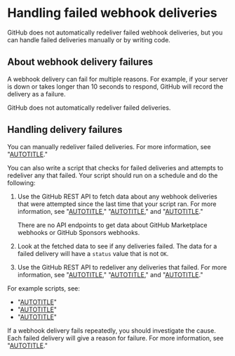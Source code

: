 # Handling failed webhook deliveries

GitHub does not automatically redeliver failed webhook deliveries, but you can handle failed deliveries manually or by writing code.

## About webhook delivery failures

A webhook delivery can fail for multiple reasons. For example, if your server is down or takes longer than 10 seconds to respond, GitHub will record the delivery as a failure.

GitHub does not automatically redeliver failed deliveries.

## Handling delivery failures

You can manually redeliver failed deliveries. For more information, see "[AUTOTITLE](/webhooks/testing-and-troubleshooting-webhooks/redelivering-webhooks)."

You can also write a script that checks for failed deliveries and attempts to redeliver any that failed. Your script should run on a schedule and do the following:

1. Use the GitHub REST API to fetch data about any webhook deliveries that were attempted since the last time that your script ran. For more information, see "[AUTOTITLE](/rest/webhooks/repo-deliveries#list-deliveries-for-a-repository-webhook)," "[AUTOTITLE](/rest/orgs/webhooks#list-deliveries-for-an-organization-webhook)," and "[AUTOTITLE](/rest/apps/webhooks#list-deliveries-for-an-app-webhook)."

   There are no API endpoints to get data about GitHub Marketplace webhooks or GitHub Sponsors webhooks.

1. Look at the fetched data to see if any deliveries failed. The data for a failed delivery will have a `status` value that is not `OK`.
1. Use the GitHub REST API to redeliver any deliveries that failed. For more information, see "[AUTOTITLE](/rest/webhooks/repo-deliveries#redeliver-a-delivery-for-a-repository-webhook)," "[AUTOTITLE](/rest/orgs/webhooks#redeliver-a-delivery-for-an-organization-webhook)," and "[AUTOTITLE](/rest/apps/webhooks#redeliver-a-delivery-for-an-app-webhook)."

For example scripts, see:

- "[AUTOTITLE](/webhooks/using-webhooks/creating-a-script-to-automatically-redeliver-failed-deliveries-for-a-repository-webhook)"
- "[AUTOTITLE](/webhooks/using-webhooks/creating-a-script-to-automatically-redeliver-failed-deliveries-for-an-organization-webhook)"
- "[AUTOTITLE](/webhooks/using-webhooks/creating-a-script-to-automatically-redeliver-failed-deliveries-for-a-github-app-webhook)"

If a webhook delivery fails repeatedly, you should investigate the cause. Each failed delivery will give a reason for failure. For more information, see "[AUTOTITLE](/webhooks/testing-and-troubleshooting-webhooks/troubleshooting-webhooks)."
